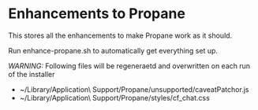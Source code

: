 # Enhancements to Propane

This stores all the enhancements to make Propane work as it should.

Run enhance-propane.sh to automatically get everything set up.

*WARNING:* Following files will be regeneraetd and overwritten on each run of the installer

* ~/Library/Application\ Support/Propane/unsupported/caveatPatchor.js
* ~/Library/Application\ Support/Propane/styles/cf_chat.css